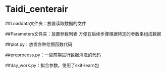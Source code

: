 # Taidi_centerair

##Loaddata文件夹：放置读取数据的文件

##Parameters文件夹：放置参数列表 方便在后续步骤根据特定的参数来组成数据

##plot.py：放置各种绘图函数代码

##preprocess.py：一些前期进行数据清洗的代码

##day_work.py：拟合参数，使用了skit-learn包
